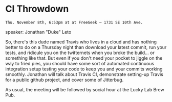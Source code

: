 # CI Throwdown

    Thu. November 8th, 6:53pm at at FreeGeek – 1731 SE 10th Ave.

speaker: Jonathan "Duke" Leto

So, there's this dude named Travis who lives in a cloud and has nothing better to do on a Thursday night than download your latest commit, run your tests, and ridicule you on the twitternets when you broke the build... or something like that. But even if you don't need your pocket to jiggle on the way to fried pies, you should have some sort of automated continuous integration setup testing your code to keep you and your commits working smoothly. Jonathan will talk about Travis CI, demonstrate setting-up Travis for a public github project, and cover some of Jitterbug.

As usual, the meeting will be followed by social hour at the Lucky Lab Brew Pub.
